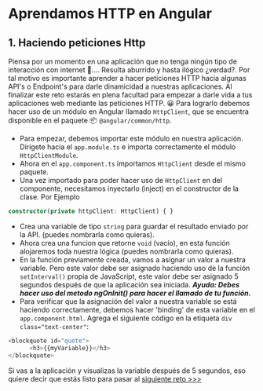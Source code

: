 # Aprendamos HTTP en Angular

## 1. Haciendo peticiones Http

Piensa por un momento en una aplicación que no tenga ningún tipo de interacción con internet 🤔....
Resulta aburrido y hasta ilógico ¿verdad?. Por tal motivo es importante aprender a hacer peticiones HTTP hacia algunas API's o Endpoint's para darle dinamicidad a nuestras aplicaciones. Al finalizar este reto estarás en plena facultad para empezar a darle vida a tus aplicaciones web mediante las peticiones HTTP. 😀
Para lograrlo debemos hacer uso de un módulo en Angular llamado `HttpClient`, que se encuentra disponible en el paquete 📦 `@angular/common/http`.

- Para empezar, debemos importar este módulo en nuestra aplicación. Dirígete hacia el `app.module.ts` e importa correctamente el módulo `HttpClientModule`.
- Ahora en el `app.component.ts` importamos `HttpClient` desde el mismo paquete.
- Una vez importado para poder hacer uso de `HttpClient` en del componente, necesitamos inyectarlo (inject) en el constructor de la clase. Por Ejemplo
```ts
constructor(private httpClient: HttpClient) { }
```
- Crea una variable de tipo `string` para guardar el resultado enviado por la API. (puedes nombrarla como quieras).
- Ahora crea una funcion que retorne `void` (vacío), en esta función alojaremos toda nuestra lógica (puedes nombrarla como quieras).
- En la función previamente creada, vamos a asignar un valor a nuestra variable. Pero este valor debe ser asignado haciendo uso de la función `setInterval()` propia de JavaScript, este valor debe ser asignado 5 segundos después de que la aplicación sea iniciada. ***Ayuda: Debes hacer uso del metodo ngOnInit() para hacer el llamado de tu función.***
- Para verificar que la asignación del valor a nuestra variable se está haciendo correctamente, debemos hacer 'binding' de esta variable en el `app.component.html`. Agrega el siguiente código en la etiqueta `div class="text-center"`:
```ts
<blockquote id="quote">
      <h3>{{myVariable}}</h3>
</blockquote>
```
Si vas a la aplicación y visualizas la variable después de 5 segundos, eso quiere decir que estás listo para pasar al [siguiente reto >>>](https://github.com/angular-medellin/learn-much-more/tree/2#aprendamos-http-en-angular)
